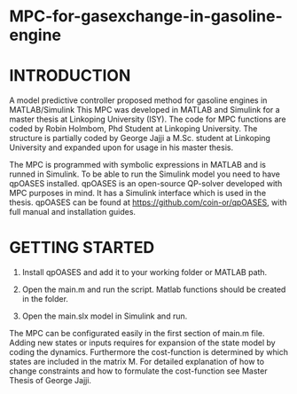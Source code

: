 # MPC-for-gasexchange-in-gasoline-engine

INTRODUCTION
============
A model predictive controller proposed method for gasoline engines in MATLAB/Simulink
This MPC was developed in MATLAB and Simulink for a master thesis at Linkoping University (ISY). 
The code for MPC functions are coded by Robin Holmbom, Phd Student at Linkoping University.
The structure is partially coded by George Jajji a M.Sc. student at Linkoping University and expanded upon for usage in his master thesis.

The MPC is programmed with symbolic expressions in MATLAB and is runned in Simulink. To be able to run the Simulink model you need to have qpOASES installed. qpOASES is an open-source QP-solver developed with MPC purposes in mind. It has a Simulink interface which is used in the thesis. qpOASES can be found at https://github.com/coin-or/qpOASES, with full manual and installation guides.

GETTING STARTED
===============
1. Install qpOASES and add it to your working folder or MATLAB path.

2. Open the main.m and run the script. Matlab functions should be created in the folder.
 
3. Open the main.slx model in Simulink and run. 

The MPC can be configurated easily in the first section of main.m file. Adding new states or inputs requires for expansion of the state model by coding the dynamics.
Furthermore the cost-function is determined by which states are included in the matrix  M. For detailed explanation of how to change constraints and how to formulate the cost-function see Master Thesis of George Jajji.
